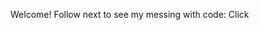 Welcome!
Follow next to see my messing with code:
<a url = "https://mironoart.github.io/kaprekar_consonant.html"> Click </a>
